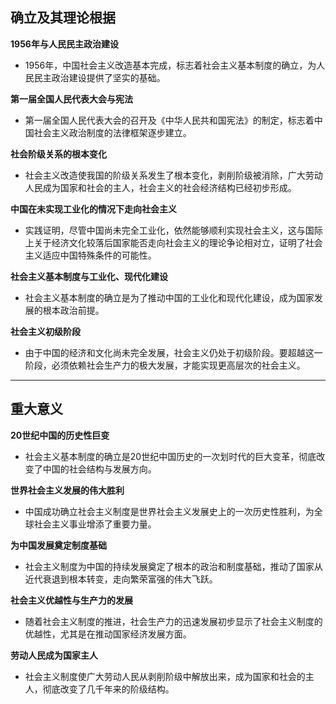 

## 确立及其理论根据

 **1956年与人民民主政治建设**

- 1956年，中国社会主义改造基本完成，标志着社会主义基本制度的确立，为人民民主政治建设提供了坚实的基础。

 **第一届全国人民代表大会与宪法**  

- 第一届全国人民代表大会的召开及《中华人民共和国宪法》的制定，标志着中国社会主义政治制度的法律框架逐步建立。
 
 **社会阶级关系的根本变化**  

- 社会主义改造使我国的阶级关系发生了根本变化，剥削阶级被消除，广大劳动人民成为国家和社会的主人，社会主义的社会经济结构已经初步形成。

 **中国在未实现工业化的情况下走向社会主义**  

- 实践证明，尽管中国尚未完全工业化，依然能够顺利实现社会主义，这与国际上关于经济文化较落后国家能否走向社会主义的理论争论相对立，证明了社会主义适应中国特殊条件的可能性。

 **社会主义基本制度与工业化、现代化建设**  

- 社会主义基本制度的确立是为了推动中国的工业化和现代化建设，成为国家发展的根本政治前提。

 **社会主义初级阶段**  

- 由于中国的经济和文化尚未完全发展，社会主义仍处于初级阶段。要超越这一阶段，必须依赖社会生产力的极大发展，才能实现更高层次的社会主义。

---

## 重大意义

 **20世纪中国的历史性巨变**  

- 社会主义基本制度的确立是20世纪中国历史的一次划时代的巨大变革，彻底改变了中国的社会结构与发展方向。

 **世界社会主义发展的伟大胜利**  

- 中国成功确立社会主义制度是世界社会主义发展史上的一次历史性胜利，为全球社会主义事业增添了重要力量。

 **为中国发展奠定制度基础**  

- 社会主义制度为中国的持续发展奠定了根本的政治和制度基础，推动了国家从近代衰退到根本转变，走向繁荣富强的伟大飞跃。

 **社会主义优越性与生产力的发展**  

- 随着社会主义制度的推进，社会生产力的迅速发展初步显示了社会主义制度的优越性，尤其是在推动国家经济发展方面。

 **劳动人民成为国家主人**  

- 社会主义制度使广大劳动人民从剥削阶级中解放出来，成为国家和社会的主人，彻底改变了几千年来的阶级结构。